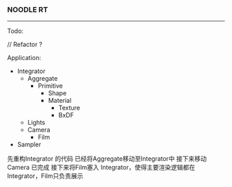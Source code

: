 ### NOODLE RT

--- 

Todo:

// Refactor ? 

Application:
- Integrator
  - Aggregate
    - Primitive
      - Shape 
      - Material
        - Texture
        - BxDF
  - Lights
  - Camera
    - Film
- Sampler

先重构Integrator 的代码
已经将Aggregate移动至Integrator中
接下来移动Camera 已完成
接下来将Film塞入 Integrator，使得主要渲染逻辑都在Integrator，Film只负责展示
